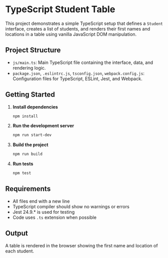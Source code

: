 # TypeScript Student Table

This project demonstrates a simple TypeScript setup that defines a `Student` interface, creates a list of students, and renders their first names and locations in a table using vanilla JavaScript DOM manipulation.

## Project Structure

- `js/main.ts`: Main TypeScript file containing the interface, data, and rendering logic.
- `package.json`, `.eslintrc.js`, `tsconfig.json`, `webpack.config.js`: Configuration files for TypeScript, ESLint, Jest, and Webpack.

## Getting Started

1. **Install dependencies**
   ```sh
   npm install
   ```
2. **Run the development server**
   ```sh
   npm run start-dev
   ```
3. **Build the project**
   ```sh
   npm run build
   ```
4. **Run tests**
   ```sh
   npm test
   ```

## Requirements
- All files end with a new line
- TypeScript compiler should show no warnings or errors
- Jest 24.9.* is used for testing
- Code uses `.ts` extension when possible

## Output
A table is rendered in the browser showing the first name and location of each student.
